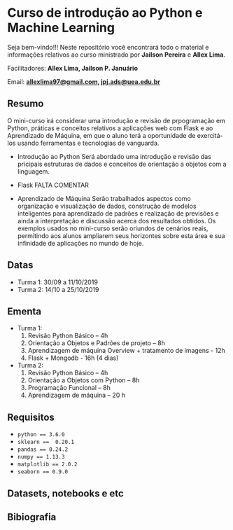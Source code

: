 # Curso de introdução ao Python e Machine Learning
Seja bem-vindo!!! Neste repositório você encontrará todo o material e informações relativos ao curso ministrado por **Jailson Pereira** e **Allex Lima**.

Facilitadores: **Allex Lima, Jailson P. Januário**

Email: **allexlima97@gmail.com, jpj.ads@uea.edu.br**

## Resumo
O mini-curso irá considerar uma introdução e revisão de prpogramação em Python, práticas e conceitos relativos a aplicações web com Flask e ao Aprendizado de Máquina, em que o aluno terá a oportunidade de exercitá-los usando ferramentas e tecnologias de vanguarda. 

- Introdução ao Python
  Será abordado uma introdução e revisão das pricipais estruturas de dados e conceitos de orientação a objetos com a linguagem.
  
- Flask
  FALTA COMENTAR
  
- Aprendizado de Máquina
  Serão trabalhados aspectos como organização e visualização de dados, construção de modelos inteligentes para aprendizado de padrões e realização de previsões e ainda a interpretação e discussão acerca dos resultados obtidos. Os exemplos usados no mini-curso serão oriundos de cenários reais, permitindo aos alunos ampliarem seus horizontes sobre esta área e sua infinidade de aplicações no mundo de hoje.

## Datas
- Turma 1:  30/09 a 11/10/2019
- Turma 2:  14/10 a 25/10/2019 

## Ementa
- Turma 1:
    1. Revisão Python Básico – 4h
    2. Orientação a Objetos e Padrões de projeto – 8h
    3. Aprendizagem de máquina Overview + tratamento de imagens - 12h
    4. Flask + Mongodb - 16h (4 dias)
- Turma 2:
    1. Revisão Python Básico – 4h
    2. Orientação a Objetos com Python – 8h
    3. Programação Funcional – 8h
    4. Aprendizagem de máquina – 20 h

## Requisitos
- `python == 3.6.0`
- `sklearn ==  0.20.1`
- `pandas == 0.24.2`
- `numpy == 1.13.3`
- `matplotlib == 2.0.2`
- `seaborn == 0.9.0`

## Datasets, notebooks e etc

## Bibiografia
